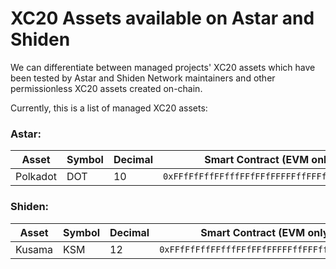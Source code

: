 # XC20 Assets available on Astar and Shiden

We can differentiate between managed projects' XC20 assets which have been tested by Astar and Shiden Network maintainers and other permissionless XC20 assets created on-chain.

Currently, this is a list of managed XC20 assets:

### Astar:

| Asset    | Symbol | Decimal | Smart Contract (EVM only)                    |
| -------- | ------ | ------- | -------------------------------------------- |
| Polkadot | DOT    | 10      | `0xFFfFfFffFFfffFFfFFfFFFFFffFFFffffFfFFFfF` |

### Shiden:

| Asset  | Symbol | Decimal | Smart Contract (EVM only)                    |
| ------ | ------ | ------- | -------------------------------------------- |
| Kusama | KSM    | 12      | `0xFFfFfFffFFfffFFfFFfFFFFFffFFFffffFfFFFfF` |
